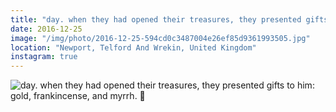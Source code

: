 ```yaml
---
title: "day. when they had opened their treasures, they presented gifts to him: gold, frankincense, and myrrh. 🔔"
date: 2016-12-25
image: "/img/photo/2016-12-25-594cd0c3487004e26ef85d9361993505.jpg"
location: "Newport, Telford And Wrekin, United Kingdom"
instagram: true
---
```


![day. when they had opened their treasures, they presented gifts to him: gold, frankincense, and myrrh. 🔔](/img/photo/2016-12-25-594cd0c3487004e26ef85d9361993505.jpg)
